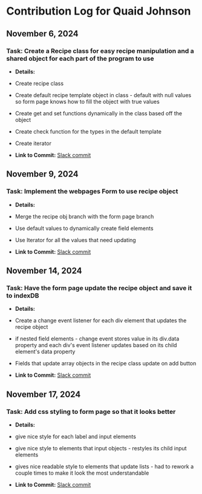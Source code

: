 # Contribution Log for Quaid Johnson

## November 6, 2024

### Task: Create a Recipe class for easy recipe manipulation and a shared object for each part of the program to use

- **Details:**
- Create recipe class
- Create default recipe template object in class - default with null values so form page knows how to fill the object with true values
- Create get and set functions dynamically in the class based off the object
- Create check function for the types in the default template
- Create iterator

- **Link to Commit:** [Slack commit](https://github.com/kserra1/CS326Team2/commit/376b7e7285f80f281857e76220a84076e42e7986)

## November 9, 2024

### Task: Implement the webpages Form to use recipe object

- **Details:**
- Merge the recipe obj branch with the form page branch 
- Use default values to dynamically create field elements 
- Use Iterator for all the values that need updating


- **Link to Commit:** [Slack commit](https://github.com/kserra1/CS326Team2/commit/cdaed171dbc132048bb9a10c07156262a2ba19b1)



## November 14, 2024

### Task: Have the form page update the recipe object and save it to indexDB

- **Details:**
- Create a change event listener for each div element that updates the recipe object
- if nested field elements - change event stores value in its div.data property and each div's event listener updates based on its child element's data property
- Fields that update array objects in the recipe class update on add button

- **Link to Commit:** [Slack commit](https://github.com/kserra1/CS326Team2/commit/f189604dbfd757459e03f192fc5f51e89af46d0c)

## November 17, 2024

### Task: Add css styling to form page so that it looks better

- **Details:**
- give nice style for each label and input elements
- give nice style to elements that input objects - restyles its child input elements
- gives nice readable style to elements that update lists - had to rework a couple times to make it look the most understandable

- **Link to Commit:** [Slack commit](https://github.com/kserra1/CS326Team2/commit/662dd6126af9fe7a7f2d52f261033ffe60ae40a4)

